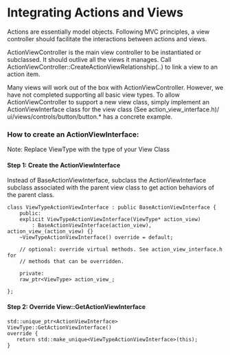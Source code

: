 # Integrating Actions and Views

Actions are essentially model objects. Following MVC principles, a view
controller should facilitate the interactions between actions and views.


ActionViewController is the main view controller to be instantiated or
subclassed. It should outlive all the views it manages. Call
ActionViewController::CreateActionViewRelationship(..) to link a view to an
action item.


Many views will work out of the box with ActionViewController. However, we have
not completed supporting all basic view types. To allow ActionViewController to
support a new view class, simply implement an ActionViewInterface class for the
view class (See action_view_interface.h)/ ui/views/controls/button/button.* has
a concrete example.

### How to create an ActionViewInterface:

Note: Replace ViewType with the type of your View Class

#### Step 1: Create the ActionViewInterface

Instead of BaseActionViewInterface, subclass the ActionViewInterface subclass
associated with the parent view class to get action behaviors of the parent
class.

```
class ViewTypeActionViewInterface : public BaseActionViewInterface {
    public:
    explicit ViewTypeActionViewInterface(ViewType* action_view)
        : BaseActionViewInterface(action_view), action_view_(action_view) {}
    ~ViewTypeActionViewInterface() override = default;

    // optional: override virtual methods. See action_view_interface.h for
    // methods that can be overridden.

    private:
    raw_ptr<ViewType> action_view_;

};
```

#### Step 2: Override View::GetActionViewInterface

```
std::unique_ptr<ActionViewInterface> ViewType::GetActionViewInterface()
override {
   return std::make_unique<ViewTypeActionViewInterface>(this);
}
```
